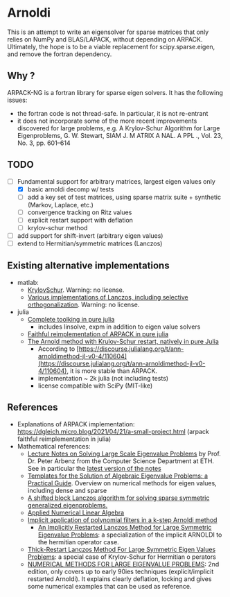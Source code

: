 # Arnoldi

This is an attempt to write an eigensolver for sparse matrices that only relies
on NumPy and BLAS/LAPACK, without depending on ARPACK. Ultimately, the hope is
to be a viable replacement for scipy.sparse.eigen, and remove the fortran
dependency.

## Why ?

ARPACK-NG is a fortran library for sparse eigen solvers. It has the following issues:

- the fortran code is not thread-safe. In particular, it is not re-entrant
- it does not incorporate some of the more recent improvements discovered for
  large problems, e.g. A Krylov-Schur Algorithm for Large Eigenproblems, G. W.
  Stewart, SIAM J. M ATRIX A NAL. A PPL ., Vol. 23, No. 3, pp. 601–614

## TODO

- [ ] Fundamental support for arbitrary matrices, largest eigen values only
    - [x] basic arnoldi decomp w/ tests
    - [ ] add a key set of test matrices, using sparse matrix suite + synthetic
      (Markov, Laplace, etc.)
    - [ ] convergence tracking on Ritz values
    - [ ] explicit restart support with deflation
    - [ ] krylov-schur method
- [ ] add support for shift-invert (arbitrary eigen values)
- [ ] extend to Hermitian/symmetric matrices (Lanczos)

## Existing alternative implementations

- matlab:
    - [KrylovSchur](https://github.com/dingxiong/KrylovSchur). Warning: no license.
    - [Various implementations of Lanczos, including selective orthogonalization](https://sites.cs.ucsb.edu/~gilbert/cs240a/matlab/eigenvals/). Warning: no license.
- julia
    - [Complete toolking in pure julia](https://github.com/Jutho/KrylovKit.jl)
        - includes linsolve, expm in addition to eigen value solvers
    - [Faithful reimplementation of ARPACK in pure julia](https://github.com/dgleich/GenericArpack.jl)
    - [The Arnold method with Krulov-Schur restart, natively in pure Julia](https://github.com/JuliaLinearAlgebra/ArnoldiMethod.jl/)
        - According to [https://discourse.julialang.org/t/ann-arnoldimethod-jl-v0-4/110604](https://discourse.julialang.org/t/ann-arnoldimethod-jl-v0-4/110604), it is more stable than ARPACK.
        - implementation ~ 2k julia (not including tests)
        - license compatible with SciPy (MIT-like)

## References

- Explanations of ARPACK implementation: https://dgleich.micro.blog/2021/04/21/a-small-project.html (arpack faithful reimplementation in julia)
- Mathematical references:
	- [Lecture Notes on Solving Large Scale Eigenvalue Problems](https://people.inf.ethz.ch/arbenz/ewp/Lnotes) by Prof. Dr. Peter Arbenz from the Computer Science Department at ETH. See in particular the [latest version of the notes](https://people.inf.ethz.ch/arbenz/ewp/Lnotes/lsevp.pdf)
	- [Templates for the Solution of Algebraic Eigenvalue Problems: a Practical Guide](https://www.netlib.org/utk/people/JackDongarra/etemplates/book.html). Overview on numerical methods for eigen values, including dense and sparse
    - [A shifted block Lanczos algorithm for solving sparse symmetric generalized eigenproblems.](https://www.nas.nasa.gov/assets/nas/pdf/techreports/1991/rnr-91-012.pdf)
    - [Applied Numerical Linear Algebra](http://www.stat.uchicago.edu/~lekheng/courses/302/demmel/)
    - [Implicit application of polynomial filters in a k-step Arnoldi method](https://ntrs.nasa.gov/api/citations/19930004220/downloads/19930004220.pdf)
        - [An Implicitly Restarted Lanczos Method for Large Symmetric Eigenvalue Problems](http://etna.mcs.kent.edu/vol.2.1994/pp1-21.dir/pp1-21.ps):
          a specialization of the implicit ARNOLDI to the hermitian operator case.
    - [Thick-Restart Lanczos Method For Large Symmetric Eigen Values Problems](https://sdm.lbl.gov/~kewu/ps/trlan-siam.pdf): a special case of Krylov-Schur for Hermitian o
perators
    - [NUMERICAL METHODS FOR LARGE EIGENVALUE PROBLEMS](https://www-users.cse.umn.edu/~saad/eig_book_2ndEd.pdf): 2nd
      edition, only covers up to early 90ies techniques (explicit/implicit
      restarted Arnoldi). It explains clearly deflation, locking and gives some
      numerical examples that can be used as reference.
